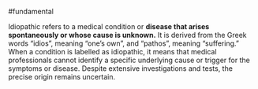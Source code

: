 #fundamental

Idiopathic refers to a medical condition or **disease that arises spontaneously or whose cause is unknown.** It is derived from the Greek words “idios”, meaning “one’s own”, and “pathos”, meaning “suffering.” When a condition is labelled as idiopathic, it means that medical professionals cannot identify a specific underlying cause or trigger for the symptoms or disease. Despite extensive investigations and tests, the precise origin remains uncertain.
